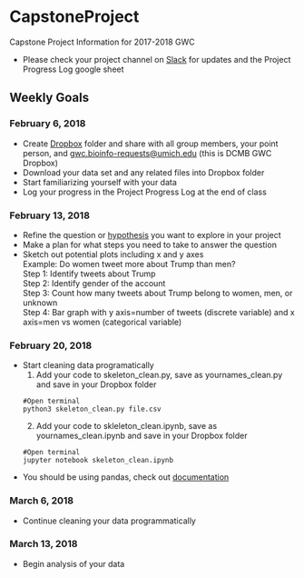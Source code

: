 # CapstoneProject
Capstone Project Information for 2017-2018 GWC

- Please check your project channel on [Slack](https://dcmbgirlswhocode.slack.com/messages) for updates and the Project Progress Log google sheet

## Weekly Goals

### February 6, 2018
- Create [Dropbox](https://www.dropbox.com) folder and share with all group members, your point person, and gwc.bioinfo-requests@umich.edu (this is DCMB GWC Dropbox)  
- Download your data set and any related files into Dropbox folder   
- Start familiarizing yourself with your data  
- Log your progress in the Project Progress Log at the end of class  

### February 13, 2018
- Refine the question or [hypothesis](https://www.sciencebuddies.org/blog/a-strong-hypothesis) you want to explore in your project  
- Make a plan for what steps you need to take to answer the question  
- Sketch out potential plots including x and y axes  
  Example: Do women tweet more about Trump than men?  
  Step 1: Identify tweets about Trump  
  Step 2: Identify gender of the account  
  Step 3: Count how many tweets about Trump belong to women, men, or unknown  
  Step 4: Bar graph with y axis=number of tweets (discrete variable) and x axis=men vs women (categorical variable)  


### February 20, 2018
- Start cleaning data programatically 
  1. Add your code to skeleton_clean.py, save as yournames_clean.py and save in your Dropbox folder
  ```
  #Open terminal
  python3 skeleton_clean.py file.csv
  ```
  2. Add your code to skleleton_clean.ipynb, save as yournames_clean.ipynb and save in your Dropbox folder
   ```
  #Open terminal
  jupyter notebook skeleton_clean.ipynb
  ```
- You should be using pandas, check out [documentation](https://pandas.pydata.org/pandas-docs/stable/dsintro.html)
  
### March 6, 2018
- Continue cleaning your data programmatically
  
### March 13, 2018
- Begin analysis of your data

